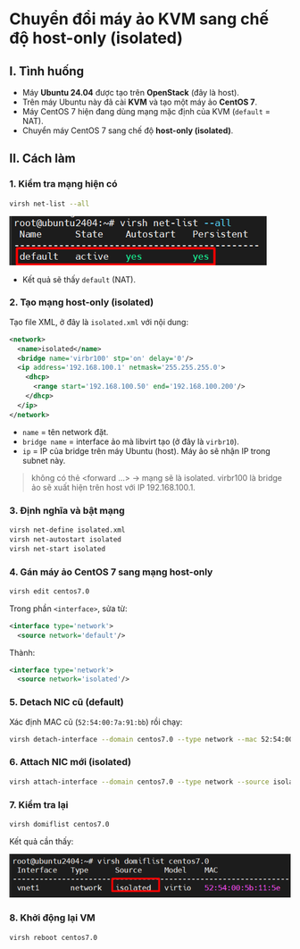 # Chuyển đổi máy ảo KVM sang chế độ host-only (isolated)

## I. Tình huống

- Máy **Ubuntu 24.04** được tạo trên **OpenStack** (đây là host).
- Trên máy Ubuntu này đã cài **KVM** và tạo một máy ảo **CentOS 7**.
- Máy CentOS 7 hiện đang dùng mạng mặc định của KVM (`default` = NAT).
- Chuyển máy CentOS 7 sang chế độ **host-only (isolated)**.

## II. Cách làm

### 1. Kiểm tra mạng hiện có

```bash
virsh net-list --all
```

![virsh-net-list](./images/virsh_net-list_all.png)

- Kết quả sẽ thấy `default` (NAT).

### 2. Tạo mạng host-only (isolated)

Tạo file XML, ở đây là `isolated.xml` với nội dung:

```xml
<network>
  <name>isolated</name>
  <bridge name='virbr100' stp='on' delay='0'/>
  <ip address='192.168.100.1' netmask='255.255.255.0'>
    <dhcp>
      <range start='192.168.100.50' end='192.168.100.200'/>
    </dhcp>
  </ip>
</network>
```

- `name` = tên network đặt.
- `bridge name` = interface ảo mà libvirt tạo (ở đây là `virbr10`).
- `ip` = IP của bridge trên máy Ubuntu (host). Máy ảo sẽ nhận IP trong subnet này.

> không có thẻ <forward ...> → mạng sẽ là isolated.
virbr100 là bridge ảo sẽ xuất hiện trên host với IP 192.168.100.1.

### 3. Định nghĩa và bật mạng

```bash
virsh net-define isolated.xml
virsh net-autostart isolated
virsh net-start isolated
```

### 4. Gán máy ảo CentOS 7 sang mạng host-only

```bash
virsh edit centos7.0
```

Trong phần `<interface>`, sửa từ:

```xml
<interface type='network'>
  <source network='default'/>
```

Thành:

```xml
<interface type='network'>
  <source network='isolated'/>
```

### 5. Detach NIC cũ (default)

Xác định MAC cũ (`52:54:00:7a:91:bb`) rồi chạy:

```bash
virsh detach-interface --domain centos7.0 --type network --mac 52:54:00:7a:91:bb --persistent
```

### 6. Attach NIC mới (isolated)

``` bash
virsh attach-interface --domain centos7.0 --type network --source isolated --model virtio --persistent
```

### 7. Kiểm tra lại

```bash
virsh domiflist centos7.0
```

Kết quả cần thấy:

![isolated](./images/isolated.png)

### 8. Khởi động lại VM

```bash
virsh reboot centos7.0
```
